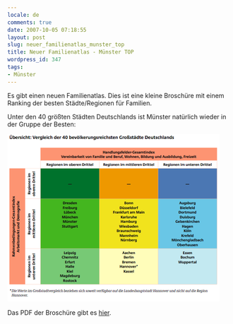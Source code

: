 ```yaml
---
locale: de
comments: true
date: 2007-10-05 07:18:55
layout: post
slug: neuer_familienatlas_munster_top
title: Neuer Familienatlas - Münster TOP
wordpress_id: 347
tags:
- Münster
---
```


Es gibt einen neuen Familienatlas. Dies ist eine kleine Broschüre mit einem
Ranking der besten Städte/Regionen für Familien.

Unter den 40 größten Städten Deutschlands ist Münster natürlich wieder in der
Gruppe der Besten:

![](/images/2007-10-05-neuer_familienatlas_munster_top/familienatlas.png)

Das PDF der Broschüre gibt es [hier](http://www.prognos.com/familienatlas/).
